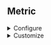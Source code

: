 ## Metric

<details><summary>Configure</summary>
<p>

In this repository the Intersection over Union (**mean_IoU**) and the Dice score (**mean_Dice**) is provided.
Both metric update a confusion matrix in each step and compute a final scores at the end of each epoch.
The final score is composed of first calculating the score for each class and then taking the class wise mean.
By default only this final score is returned and logged, if additionally the score for each class is required use  **mean_IoU_Class** or **mean_Dice_Class**.
Some additional configurations are provided, adopt them in the config files or override them from
commandline:
- **name**: Name of the metric that should be optimized. The name has to be one the metrics which is logged to tensorboard.
If a step-wise or image-wise computed metric should be optimized, the "_stepwise" or "_per_image" postfix has to be used (e.g. meanDice_stepwise).
If the metric should be optimized for a single class, add the class name (for mean_Dice_Class and mean_IoU_Class) e.g. meanDice_class1. 
- **metric_global**: The metric is updated in each step and computed once at the end of each epoch. 
True by default.
- **metric_per_img**: The metric is computed for each image and averaged at the end of each epoch (avg. over all images).
False by default. Can be combined with *metric_global*.
- **train_metric**: True or False (False by default), provides the possibility to have a separate metric during
  training.

````shell
python training.py metric=mean_IoU         # mean Intersection over Onion (IoU)
python training.py metric=mean_Dice        # mean Dice score
python training.py metric=mean_IoU_Class   # mean IoU with additionally logging scores for each class
python training.py metric=mean_Dice_Class  # mean Dice with additionally logging scores for each class
````

</p>
 </details>

<details><summary>Customize</summary>
<p>

For defining a new metric use
the [torchmetric](https://torchmetrics.readthedocs.io/en/stable/pages/implement.html) package.
This makes the metric usable for multi-GPU training, a python dummy for such a metric can be found
below.
More information on how to define a torchmetrics can be
found [here](https://torchmetrics.readthedocs.io/en/stable/pages/implement.html)
As a restriction in this repository, the *compute()* method must return either a single tensor or a
dict.
A dict should be used when multiple metrics are returned, e.g. the IoU for each class separately.  
If a dict is used the metric is logged named by the corresponding key (avoid duplicates), if a single tensor is
returned it will be named by name of the metric defined in the config.

````py
from torchmetrics import Metric

class CustomMetric(Metric):
    def __init__(self, ...):
        ...
        #define state variables like this to make your metric multi gpu usable
        self.add_state("variable", default=XXX, dist_reduce_fx="sum", )
        ...

    def update(self, pred: torch.Tensor, gt: torch.Tensor):  
        # input is the batch-wise ground truth (gt) and models prediction (pred)
        ...     # pred.shape= [batch_size, num_classes, height, width]
                # gt.shape= [batch_size, height, width]

    def compute(self):
        ...  # do your computations
        return metric  # return the metric which should be optimized
        # or
        return {"metric1":value,"metric2":value,...} # if you want additional metrics to be logged 
                                                     # return them in dict format as a second arguments
    
    # (Optional) This function can be used to save metric states, e.g. a confusion matrix.
    # If the metric has a save_state function, the function is called in validation_epoch_end
    # If you dont need this functionality you don't need to define this function
    def save_state(self, trainer: pl.Trainer):
        # Save whatever you want to save
        ...
        
````

After implementing the metric you have to set up the config of the metric.
Therefore create a *my_metric.yaml* in *config/metric/* and use the following dummy to define the
metric.
*name* should be the name of your target metric which should be one of the metrics defined in
metrics(if the metric returns a single tensor), if the metric returns a dict *name* should be a key in this dict.
The remaining Parameters should be set as described in the *Configure* section above

`````yaml
config/metric/my_metric.yaml
─────────────────────────────
name: mymetric_name          # which metric to optimize - should be on of the names defined in METRIC.METRICS
train_metric: False    # If also a train metric is wanted (in addition to a validation metric)
metric_global: True      # If True metric is updated in each step and computed once at the end of the epoch
metric_per_img: False    # If True metric is computed for each image and averaged over all images - exclusively with call_stepwise but can be combined with call_global.

metrics:
    mymetric_name: # define the name of the metric, needed for logging and to find the target metric
      _target_: src.metric.myMetricClass  # path to the metric Class
      ...
      #num_classes: ${DATASET.NUM_CLASSES}  # list of arguments for initialization, e.g. number of classes
`````

````shell
python training.py metric=my_metric
````

</p>
</details>